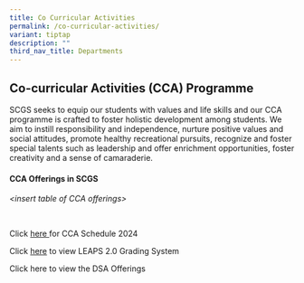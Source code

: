 ```yaml
---
title: Co Curricular Activities
permalink: /co-curricular-activities/
variant: tiptap
description: ""
third_nav_title: Departments
---
```

<h2><strong>Co-curricular Activities (CCA) Programme</strong></h2>
<p>SCGS seeks to equip our students with values and life skills and our CCA
programme is crafted to foster holistic development among students. We
aim to instill responsibility and independence, nurture positive values
and social attitudes, promote healthy recreational pursuits, recognize
and foster special talents such as leadership and offer enrichment opportunities,
foster creativity and a sense of camaraderie.</p>
<p></p>
<h4><strong>CCA Offerings in SCGS</strong></h4>
<p><em>&lt;insert table of CCA offerings&gt;</em>
</p>
<p>
<br>
</p>
<p>Click <a href="https://www.scgs.moe.edu.sg/files/CCA_Schedule_2024_updated.pdf" rel="noopener noreferrer nofollow" target="_blank">here </a>for
CCA Schedule 2024</p>
<p>Click <a href="https://www.scgs.moe.edu.sg/files/leaps-2_School-website.pdf" rel="noopener noreferrer nofollow" target="_blank">here</a> to
view LEAPS 2.0 Grading System</p>
<p>Click here to view the DSA Offerings</p>